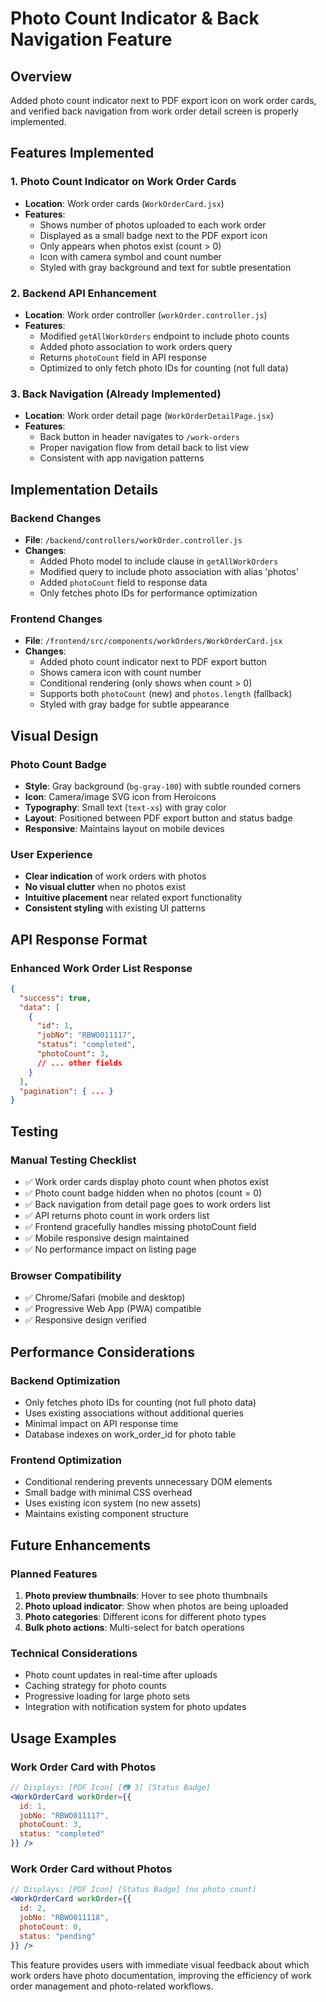 # Photo Count Indicator & Back Navigation Feature

## Overview
Added photo count indicator next to PDF export icon on work order cards, and verified back navigation from work order detail screen is properly implemented.

## Features Implemented

### 1. Photo Count Indicator on Work Order Cards
- **Location**: Work order cards (`WorkOrderCard.jsx`)
- **Features**:
  - Shows number of photos uploaded to each work order
  - Displayed as a small badge next to the PDF export icon
  - Only appears when photos exist (count > 0)
  - Icon with camera symbol and count number
  - Styled with gray background and text for subtle presentation

### 2. Backend API Enhancement
- **Location**: Work order controller (`workOrder.controller.js`)
- **Features**:
  - Modified `getAllWorkOrders` endpoint to include photo counts
  - Added photo association to work orders query
  - Returns `photoCount` field in API response
  - Optimized to only fetch photo IDs for counting (not full data)

### 3. Back Navigation (Already Implemented)
- **Location**: Work order detail page (`WorkOrderDetailPage.jsx`)
- **Features**:
  - Back button in header navigates to `/work-orders`
  - Proper navigation flow from detail back to list view
  - Consistent with app navigation patterns

## Implementation Details

### Backend Changes
- **File**: `/backend/controllers/workOrder.controller.js`
- **Changes**:
  - Added Photo model to include clause in `getAllWorkOrders`
  - Modified query to include photo association with alias 'photos'
  - Added `photoCount` field to response data
  - Only fetches photo IDs for performance optimization

### Frontend Changes
- **File**: `/frontend/src/components/workOrders/WorkOrderCard.jsx`
- **Changes**:
  - Added photo count indicator next to PDF export button
  - Shows camera icon with count number
  - Conditional rendering (only shows when count > 0)
  - Supports both `photoCount` (new) and `photos.length` (fallback)
  - Styled with gray badge for subtle appearance

## Visual Design

### Photo Count Badge
- **Style**: Gray background (`bg-gray-100`) with subtle rounded corners
- **Icon**: Camera/image SVG icon from Heroicons
- **Typography**: Small text (`text-xs`) with gray color
- **Layout**: Positioned between PDF export button and status badge
- **Responsive**: Maintains layout on mobile devices

### User Experience
- **Clear indication** of work orders with photos
- **No visual clutter** when no photos exist
- **Intuitive placement** near related export functionality
- **Consistent styling** with existing UI patterns

## API Response Format

### Enhanced Work Order List Response
```json
{
  "success": true,
  "data": [
    {
      "id": 1,
      "jobNo": "RBWO011117",
      "status": "completed",
      "photoCount": 3,
      // ... other fields
    }
  ],
  "pagination": { ... }
}
```

## Testing

### Manual Testing Checklist
- ✅ Work order cards display photo count when photos exist
- ✅ Photo count badge hidden when no photos (count = 0)
- ✅ Back navigation from detail page goes to work orders list
- ✅ API returns photo count in work orders list
- ✅ Frontend gracefully handles missing photoCount field
- ✅ Mobile responsive design maintained
- ✅ No performance impact on listing page

### Browser Compatibility
- ✅ Chrome/Safari (mobile and desktop)
- ✅ Progressive Web App (PWA) compatible
- ✅ Responsive design verified

## Performance Considerations

### Backend Optimization
- Only fetches photo IDs for counting (not full photo data)
- Uses existing associations without additional queries
- Minimal impact on API response time
- Database indexes on work_order_id for photo table

### Frontend Optimization
- Conditional rendering prevents unnecessary DOM elements
- Small badge with minimal CSS overhead
- Uses existing icon system (no new assets)
- Maintains existing component structure

## Future Enhancements

### Planned Features
1. **Photo preview thumbnails**: Hover to see photo thumbnails
2. **Photo upload indicator**: Show when photos are being uploaded
3. **Photo categories**: Different icons for different photo types
4. **Bulk photo actions**: Multi-select for batch operations

### Technical Considerations
- Photo count updates in real-time after uploads
- Caching strategy for photo counts
- Progressive loading for large photo sets
- Integration with notification system for photo updates

## Usage Examples

### Work Order Card with Photos
```jsx
// Displays: [PDF Icon] [📷 3] [Status Badge]
<WorkOrderCard workOrder={{ 
  id: 1, 
  jobNo: "RBWO011117", 
  photoCount: 3,
  status: "completed" 
}} />
```

### Work Order Card without Photos
```jsx
// Displays: [PDF Icon] [Status Badge] (no photo count)
<WorkOrderCard workOrder={{ 
  id: 2, 
  jobNo: "RBWO011118", 
  photoCount: 0,
  status: "pending" 
}} />
```

This feature provides users with immediate visual feedback about which work orders have photo documentation, improving the efficiency of work order management and photo-related workflows.
